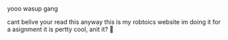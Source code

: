 yooo wasup gang

cant belive your read this 
anyway this is my robtoics website 
im doing it for a asignment 
it is pertty cool, anit it? 
🤙
